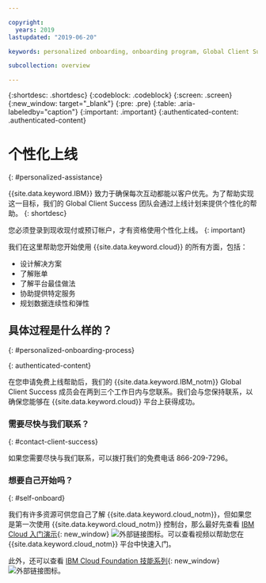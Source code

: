 ```yaml
---

copyright:
  years: 2019
lastupdated: "2019-06-20"

keywords: personalized onboarding, onboarding program, Global Client Success

subcollection: overview

---
```


{:shortdesc: .shortdesc}
{:codeblock: .codeblock}
{:screen: .screen}
{:new_window: target="_blank"}
{:pre: .pre}
{:table: .aria-labeledby="caption"}
{:important: .important}
{:authenticated-content: .authenticated-content}


# 个性化上线
{: #personalized-assistance}

{{site.data.keyword.IBM}} 致力于确保每次互动都能以客户优先。为了帮助实现这一目标，我们的 Global Client Success 团队会通过上线计划来提供个性化的帮助。
{: shortdesc}

您必须登录到现收现付或预订帐户，才有资格使用个性化上线。
{: important}

我们在这里帮助您开始使用 {{site.data.keyword.cloud}} 的所有方面，包括： 
* 设计解决方案
* 了解账单
* 了解平台最佳做法
* 协助提供特定服务
* 规划数据连续性和弹性

## 具体过程是什么样的？
{: #personalized-onboarding-process}

<div class="onboarding-ub">
  <div class="ub-widget" style="display: flex;">
    <div ub-in-page="5cbe76490f72eb04484f31e8"></div>
  </div>
</div>
{: authenticated-content}

在您申请免费上线帮助后，我们的 {{site.data.keyword.IBM_notm}} Global Client Success 成员会在两到三个工作日内与您联系。我们会与您保持联系，以确保您能够在 {{site.data.keyword.cloud}} 平台上获得成功。

### 需要尽快与我们联系？
{: #contact-client-success}

如果您需要尽快与我们联系，可以拨打我们的免费电话 866-209-7296。

### 想要自己开始吗？
{: #self-onboard}

我们有许多资源可供您自己了解 {{site.data.keyword.cloud_notm}}，但如果您是第一次使用 {{site.data.keyword.cloud_notm}} 控制台，那么最好先查看 [IBM Cloud 入门演示](https://register.gotowebinar.com/rt/5902701065204820738){: new_window} ![外部链接图标](../icons/launch-glyph.svg "外部链接图标")。可以查看视频以帮助您在 {{site.data.keyword.cloud_notm}} 平台中快速入门。  

此外，还可以查看 [IBM Cloud Foundation 技能系列](https://www.youtube.com/playlist?list=PLmesOgYt3nKCfsXqx-A5k1bP7t146U4rz){: new_window} ![外部链接图标](../icons/launch-glyph.svg "外部链接图标")。
